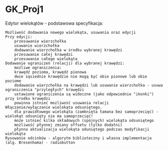 # GK_Proj1

Edytor wielokątów - podstawowa specyfikacja:

    Możliwość dodawania nowego wielokąta, usuwania oraz edycji 
    Przy edycji:
        przesuwanie wierzchołka
        usuwanie wierzchołka
        dodawanie wierzchołka w środku wybranej krawędzi
        przesuwanie całej krawędzi
        przesuwanie całego wielokąta
    Dodawanie ograniczeń (relacji) dla wybranej krawędzi:
        możliwe ograniczenia:
        krawędź pozioma, krawędź pionowa
        dwie sąsiednie krawędzie nie mogą być obie pionowe lub obie poziome
        dodawanie wierzchołka na krawędzi lub usuwanie wierzchołka - usuwa ograniczenia "przyległych" krawędzi
        ustawione ograniczenia są widoczne (jako odpowiednie "ikonki") przy środku krawędzi
        powinna istnieć mozliwość usuwania relacji
    Włączanie/wyłączanie wielokąta odsuniętego.
        dla prawidłowego wielokąta (zamknięta łamana bez samoprzecięć) - wielokąt odsunięty nie ma samoprzecięć!
        może istnieć kilka składowych (spójnych) wielokąta odsuniętego
        możliwość płynnej zmiany offsetu (tylko dodatni)
        płynna aktualizacja wielokąta oduniętego podczas modyfikacji wielokąta
    Rysowanie odcinków - algorytm biblioteczny i własna implementacja (alg. Bresenhama) - radiobutton
